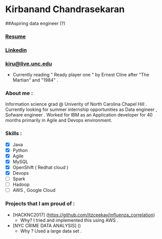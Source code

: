 # Kirbanand Chandrasekaran 
##Aspiring data engineer (?) 

### [Resume](itzceekay.github.io/kiru_resume_.pdf)
### [Linkedin](https://www.linkedin.com/in/kirubanandc/)


### **kiru@live.unc.edu**

- Currently reading " Ready player one " by Ernest Cline after "The Martian" and "1984" .

### About me : 
Information science grad @ Univerity of North Carolina Chapel Hill . Currently looking for summer internship opportunities as Data engineer , Sofware engineer . Worked for IBM as an Application developer for 40 months primarily in Agile and Devops environment.
### Skills :
- [x] Java
- [x] Python
- [x] Agile
- [x] MySQL
- [x] OpenShift ( Redhat cloud )
- [x] Devops
- [ ] Spark 
- [ ] Hadoop
- [ ] AWS , Google Cloud
### Projects that I am proud of :

- [HACKNC2017] (https://github.com/itzceekay/influenza_correlation)
   - Why? I tried and implemented this using AWS .
- [NYC CRIME DATA ANALYSIS]  ()  
   - Why ? Used a large data set .


